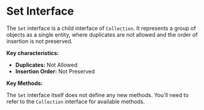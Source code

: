 # Set Interface

The `Set` interface is a child interface of `Collection`. It represents a group of objects as a single entity, where duplicates are not allowed and the order of insertion is not preserved.

**Key characteristics:**

* **Duplicates:** Not Allowed
* **Insertion Order:** Not Preserved

**Key Methods:**

The `Set` interface itself does not define any new methods. You'll need to refer to the `Collection` interface for available methods.
